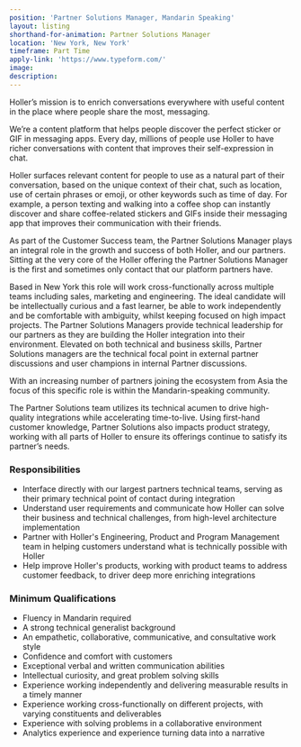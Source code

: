 ```yaml
---
position: 'Partner Solutions Manager, Mandarin Speaking'
layout: listing
shorthand-for-animation: Partner Solutions Manager
location: 'New York, New York'
timeframe: Part Time
apply-link: 'https://www.typeform.com/'
image:
description:
---
```


Holler’s mission is to enrich conversations everywhere with useful content in the place where people share the most, messaging.

We’re a content platform that helps people discover the perfect sticker or GIF in messaging apps. Every day, millions of people use Holler to have richer conversations with content that improves their self-expression in chat.

Holler surfaces relevant content for people to use as a natural part of their conversation, based on the unique context of their chat, such as location, use of certain phrases or emoji, or other keywords such as time of day. For example, a person texting and walking into a coffee shop can instantly discover and share coffee-related stickers and GIFs inside their messaging app that improves their communication with their friends.

As part of the Customer Success team, the Partner Solutions Manager plays an integral role in the growth and success of both Holler, and our partners. Sitting at the very core of the Holler offering the Partner Solutions Manager is the first and sometimes only contact that our platform partners have.

Based in New York this role will work cross-functionally across multiple teams including sales, marketing and engineering. The ideal candidate will be intellectually curious and a fast learner, be able to work independently and be comfortable with ambiguity, whilst keeping focused on high impact projects. The Partner Solutions Managers provide technical leadership for our partners as they are building the Holler integration into their environment. Elevated on both technical and business skills, Partner Solutions managers are the technical focal point in external partner discussions and user champions in internal Partner discussions.

With an increasing number of partners joining the ecosystem from Asia the focus of this specific role is within the Mandarin-speaking community.

The Partner Solutions team utilizes its technical acumen to drive high-quality integrations while accelerating time-to-live. Using first-hand customer knowledge, Partner Solutions also impacts product strategy, working with all parts of Holler to ensure its offerings continue to satisfy its partner’s needs.

### Responsibilities

* Interface directly with our largest partners technical teams, serving as their primary technical point of contact during integration
* Understand user requirements and communicate how Holler can solve their business and technical challenges, from high-level architecture implementation
* Partner with Holler's Engineering, Product and Program Management team in helping customers understand what is technically possible with Holler
* Help improve Holler's products, working with product teams to address customer feedback, to driver deep more enriching integrations

### Minimum Qualifications

* Fluency in Mandarin required
* A strong technical generalist background
* An empathetic, collaborative, communicative, and consultative work style
* Confidence and comfort with customers
* Exceptional verbal and written communication abilities
* Intellectual curiosity, and great problem solving skills
* Experience working independently and delivering measurable results in a timely manner
* Experience working cross-functionally on different projects, with varying constituents and deliverables
* Experience with solving problems in a collaborative environment
* Analytics experience and experience turning data into a narrative